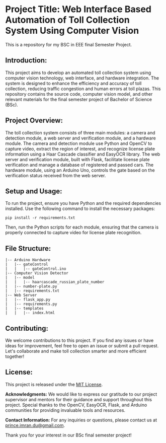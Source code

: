 # Project Title: Web Interface Based Automation of Toll Collection System Using Computer Vision

This is a repository for my BSC in EEE final Semester Project.

## **Introduction:**
This project aims to develop an automated toll collection system using computer vision technology, web interface, and hardware integration. The system is designed to enhance the efficiency and accuracy of toll collection, reducing traffic congestion and human errors at toll plazas. This repository contains the source code, computer vision model, and other relevant materials for the final semester project of Bachelor of Science (BSc).

## **Project Overview:**
The toll collection system consists of three main modules: a camera and detection module, a web server and verification module, and a hardware module. The camera and detection module use Python and OpenCV to capture video, extract the region of interest, and recognize license plate information using a Haar Cascade classifier and EasyOCR library. The web server and verification module, built with Flask, facilitate license plate verification and manage a database of registered and passed cars. The hardware module, using an Arduino Uno, controls the gate based on the verification status received from the web server.

## **Setup and Usage:**
To run the project, ensure you have Python and the required dependencies installed. Use the following command to install the necessary packages:

```
pip install -r requirements.txt
```

Then, run the Python scripts for each module, ensuring that the camera is properly connected to capture video for license plate recognition.

## **File Structure:**
```
|-- Arduino Hardware
|   |-- gateControl
|   |   |-- gateControl.ino
|-- Computer Vision Detector
|   |-- model
|   |   |-- haarcascade_russian_plate_number
|   |-- number-plate.py
|   |-- requirements.txt
|-- Web Server
|   |-- flask_app.py
|   |-- requirements.py
|   |-- templates
|   |   |-- index.html
```

## **Contributing:**
We welcome contributions to this project. If you find any issues or have ideas for improvement, feel free to open an issue or submit a pull request. Let's collaborate and make toll collection smarter and more efficient together!

## **License:**
This project is released under the [MIT License](LICENSE).

**Acknowledgments:**
We would like to express our gratitude to our project supervisor and mentors for their guidance and support throughout this project. Special thanks to the OpenCV, EasyOCR, Flask, and Arduino communities for providing invaluable tools and resources.

**Contact Information:**
For any inquiries or questions, please contact us at prince.imran.du@gmail.com.

Thank you for your interest in our BSc final semester project!
